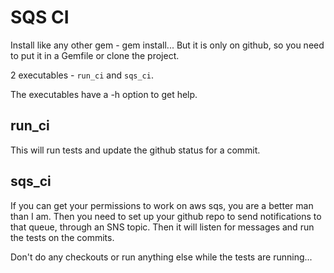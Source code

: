 SQS CI
======
Install like any other gem - gem install...  But it is only on github, so you need to put it in a Gemfile or clone the project.

2 executables - `run_ci` and `sqs_ci`.

The executables have a -h option to get help.

run_ci
------
This will run tests and update the github status for a commit.

sqs_ci
------
If you can get your permissions to work on aws sqs, you are a better man than I am.  Then you need to set up your github repo to send notifications to that queue, through an SNS topic.  Then it will listen for messages and run the tests on the commits.

Don't do any checkouts or run anything else while the tests are running...
